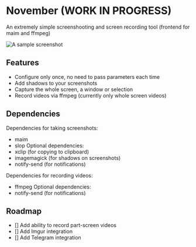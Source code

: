 # November (WORK IN PROGRESS)
An extremely simple screenshooting and screen recording tool (frontend for maim and ffmpeg)

![A sample screenshot](http://i.imgur.com/bi6PF4H.png?1)

## Features
 - Configure only once, no need to pass parameters each time
 - Add shadows to your screenshots
 - Capture the whole screen, a window or selection
 - Record videos via ffmpeg (currently only whole screen videos)
 
## Dependencies
Dependencies for taking screenshots:
 - maim
 - slop
Optional dependencies:
 - xclip (for copying to clipboard)
 - imagemagick (for shadows on screenshots)
 - notify-send (for notifications)

Dependencies for recording videos:
 - ffmpeg
Optional dependencies:
 - notify-send (for notifications)
 
 ## Roadmap
  - [] Add ability to record part-screen videos
  - [] Add Imgur integration
  - [] Add Telegram integration
